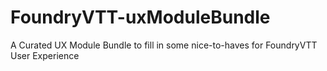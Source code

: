 # FoundryVTT-uxModuleBundle
A Curated UX Module Bundle to fill in some nice-to-haves for FoundryVTT User Experience
